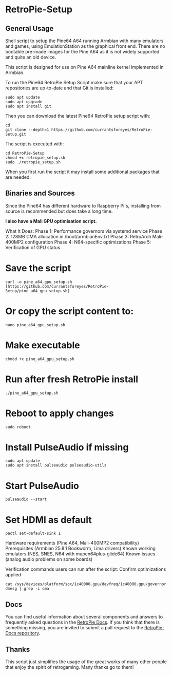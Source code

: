 RetroPie-Setup
==============

General Usage
-------------

Shell script to setup the Pine64 A64 running Armbian with many emulators and games, using EmulationStation as the graphical front end. There are no bootable pre-made images for the Pine A64 as it is not widely supported and quite an old device.

This script is designed for use on Pine A64 mainline kernel implemented in Armbian.

To run the Pine64 RetroPie Setup Script make sure that your APT repositories are up-to-date and that Git is installed:

```shell
sudo apt update
sudo apt upgrade
sudo apt install git
```

Then you can download the latest Pine64 RetroPie setup script with:

```shell
cd
git clone --depth=1 https://github.com/currantsforeyes/RetroPie-Setup.git
```

The script is executed with:

```shell
cd RetroPie-Setup
chmod +x retropie_setup.sh
sudo ./retropie_setup.sh
```

When you first run the script it may install some additional packages that are needed.

Binaries and Sources
--------------------

Since the Pine64 has different hardware to Raspberry Pi's, installing from source is recommended but does take a long time.

**I also have a Mali GPU optimisation script.**

What It Does:
Phase 1: Performance governors via systemd service
Phase 2: 128MB CMA allocation in /boot/armbianEnv.txt
Phase 3: RetroArch Mali-400MP2 configuration
Phase 4: N64-specific optimizations
Phase 5: Verification of GPU status

# Save the script
```shell
curl -o pine_a64_gpu_setup.sh [https://github.com/currantsforeyes/RetroPie-Setup/pine_a64_gpu_setup.sh]
```

# Or copy the script content to:
```shell
nano pine_a64_gpu_setup.sh
```

# Make executable
```shell
chmod +x pine_a64_gpu_setup.sh
```

# Run after fresh RetroPie install
```shell
./pine_a64_gpu_setup.sh
```

# Reboot to apply changes
```shell
sudo reboot
```

# Install PulseAudio if missing
```shell
sudo apt update
sudo apt install pulseaudio pulseaudio-utils
```

# Start PulseAudio
```shell
pulseaudio --start
```

# Set HDMI as default
```shell
pactl set-default-sink 1
```

Hardware requirements (Pine A64, Mali-400MP2 compatibility)
Prerequisites (Armbian 25.8.1 Bookworm, Lima drivers)
Known working emulators (NES, SNES, N64 with mupen64plus-glide64)
Known issues (analog audio problems on some boards)

Verification commands users can run after the script:
Confirm optimizations applied
```shell
cat /sys/devices/platform/soc/1c40000.gpu/devfreq/1c40000.gpu/governor
dmesg | grep -i cma
```

Docs
----

You can find useful information about several components and answers to frequently asked questions in the [RetroPie Docs](https://retropie.org.uk/docs/). If you think that there is something missing, you are invited to submit a pull request to the [RetroPie-Docs repository](https://github.com/RetroPie/RetroPie-Docs).


Thanks
------

This script just simplifies the usage of the great works of many other people that enjoy the spirit of retrogaming. Many thanks go to them!
